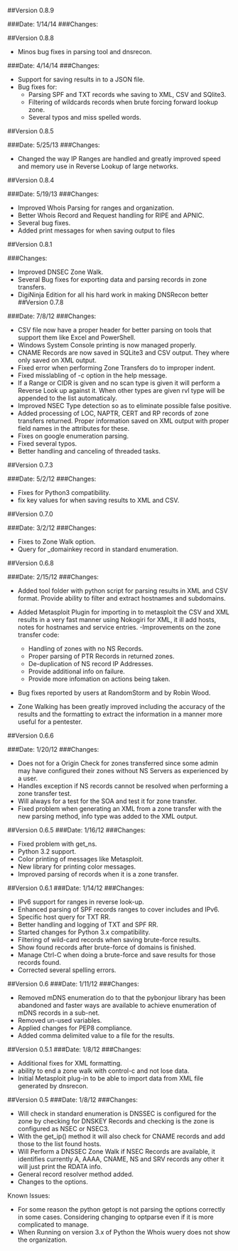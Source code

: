##Version 0.8.9

###Date: 1/14/14
###Changes:

##Version 0.8.8
- Minos bug fixes in parsing tool and dnsrecon.

###Date: 4/14/14
###Changes:
- Support for saving results in to a JSON file.
- Bug fixes for:
    - Parsing SPF and TXT records whe saving to XML, CSV and SQlite3.
    - Filtering of wildcards records when brute forcing forward lookup zone.
    - Several typos and miss spelled words.

##Version 0.8.5

###Date: 5/25/13
###Changes:
- Changed the way IP Ranges are handled and greatly improved speed and memory use in Reverse Lookup of large networks.

##Version 0.8.4

###Date: 5/19/13
###Changes:
- Improved Whois Parsing for ranges and organization.
- Better Whois Record and Request handling for RIPE and APNIC.
- Several bug fixes.
- Added print messages for when saving output to files


##Version 0.8.1

###Changes:
- Improved DNSEC Zone Walk.
- Several Bug fixes for exporting data and parsing records in zone transfers.
- DigiNinja Edition for all his hard work in making DNSRecon better
##Version 0.7.8

###Date: 7/8/12
###Changes:
- CSV file now have a proper header for better parsing on tools that support them like Excel and PowerShell.
- Windows System Console printing is now managed properly.
- CNAME Records are now saved in SQLite3 and CSV output. They where only saved on XML output.
- Fixed error when performing Zone Transfers do to improper indent.
- Fixed misslabling of -c option in the help message.
- If a Range or CIDR is given and no scan type is given it will perform a Reverse Look up against it. When other types are given rvl type will be appended to the list automaticaly.
- Improved NSEC Type detection so as to eliminate possible false positive.
- Added processing of LOC, NAPTR, CERT and RP records of zone transfers returned. Proper information saved on XML output with proper field names in the attributes for these.
- Fixes on google enumeration parsing.
- Fixed several typos.
- Better handling and canceling of threaded tasks.

##Version 0.7.3

###Date: 5/2/12
###Changes:
- Fixes for Python3 compatibility.
- fix key values for when saving results to XML and CSV.

##Version 0.7.0

###Date: 3/2/12
###Changes:
- Fixes to Zone Walk option.
- Query for _domainkey record in standard enumeration.

##Version 0.6.8

###Date: 2/15/12
###Changes:
- Added tool folder with python script for parsing results in XML and CSV format. Provide ability to filter and extract hostnames and subdomains.
- Added Metasploit Plugin for importing in to metasploit the CSV and XML results in a very fast manner using Nokogiri for XML, it ill add hosts, notes for hostnames and service entries.
-Improvements on the zone transfer code:

	- Handling of zones with no NS Records.
	- Proper parsing of PTR Records in returned zones.
	- De-duplication of NS record IP Addresses.
	- Provide additional info on failure.
	- Provide more infomation on actions being taken.

- Bug fixes reported by users at RandomStorm and by Robin Wood.
- Zone Walking has been greatly improved including the accuracy of the results and the formatting to extract the information in a manner more useful for a pentester.

##Version 0.6.6

###Date: 1/20/12
###Changes:
- Does not for a Origin Check for zones transferred since some admin may have configured their zones without NS Servers as experienced by a user.
- Handles exception if NS records cannot be resolved when performing a zone transfer test.
- Will always for a test for the SOA and test it for zone transfer.
- Fixed problem when generating an XML from a zone transfer with the new parsing method, info type was added to the XML output.

##Version 0.6.5
###Date: 1/16/12
###Changes:
- Fixed problem with get_ns.
- Python 3.2 support.
- Color printing of messages like Metasploit.
- New library for printing color messages.
- Improved parsing of records when it is a zone transfer.

##Version 0.6.1
###Date: 1/14/12
###Changes:
- IPv6 support for ranges in reverse look-up.
- Enhanced parsing of SPF records ranges to cover includes and IPv6.
- Specific host query for TXT RR.
- Better handling and logging of TXT and SPF RR.
- Started changes for Python 3.x compatibility.
- Filtering of wild-card records when saving brute-force  results.
- Show found records after brute-force of domains is finished.
- Manage Ctrl-C when doing a brute-force and save results for those records found.
- Corrected several spelling errors.

##Version 0.6
###Date: 1/11/12
###Changes:
- Removed mDNS enumeration do to that the pybonjour library has been abandoned and faster ways are available to achieve enumeration of mDNS records in a sub-net.
- Removed un-used variables.
- Applied changes for PEP8 compliance.
- Added comma delimited value to a file for the results.

##Version 0.5.1
###Date: 1/8/12
###Changes:
- Additional fixes for XML formatting.
- ability to end a zone walk with control-c and not lose data.
- Initial Metasploit plug-in to be able to import data from XML file generated by dnsrecon.

##Version 0.5
###Date: 1/8/12
###Changes:
- Will check in standard enumeration is DNSSEC is configured for the zone by checking for DNSKEY Records and checking is the zone is configured as NSEC or NSEC3.
- With the get_ip() method it will also check for CNAME records and add those to the list found hosts.
- Will Perform a DNSSEC Zone Walk if NSEC Records are available, it identifies currently A, AAAA, CNAME, NS and SRV records any other it will just print the RDATA info.
- General record resolver method added.
- Changes to the options.

Known Issues:
- For some reason the python getopt is not parsing the options correctly in some cases. Considering changing to optparse even if it is  more complicated to manage.
- When Running on version 3.x of Python the Whois wuery does not show the organization.

